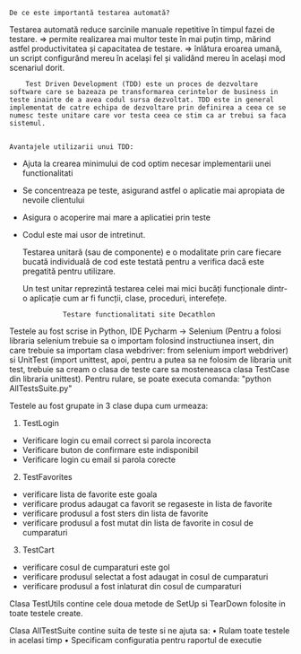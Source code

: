     De ce este importantă testarea automată?

Testarea automată reduce sarcinile manuale repetitive în timpul fazei de testare. 
 => permite realizarea mai multor teste în mai puțin timp, mărind astfel productivitatea și capacitatea de testare. 
 => înlătura eroarea umană, un script configurând mereu în același fel și validând mereu în același mod scenariul dorit.


        Test Driven Development (TDD) este un proces de dezvoltare software care se bazeaza pe transformarea cerintelor de business in teste inainte de a avea codul sursa dezvoltat. TDD este in general implementat de catre echipa de dezvoltare prin definirea a ceea ce se numesc teste unitare care vor testa ceea ce stim ca ar trebui sa faca sistemul.


	Avantajele utilizarii unui TDD: 

- Ajuta la crearea minimului de cod optim necesar implementarii unei functionalitati
- Se concentreaza pe teste, asigurand astfel o aplicatie mai apropiata de nevoile clientului
- Asigura o acoperire mai mare a aplicatiei prin teste
- Codul este mai usor de intretinut.

	Testarea unitară (sau de componente) e o modalitate prin care fiecare bucată individuală de cod este testată pentru a verifica dacă este pregatită pentru utilizare. 

	Un test unitar reprezintă testarea celei mai mici bucăți funcționale dintr-o aplicație cum ar fi funcții, clase, proceduri, interefețe.



				Testare functionalitati site Decathlon

Testele au fost scrise in Python, IDE Pycharm -> Selenium (Pentru a folosi libraria selenium trebuie sa o importam folosind instructiunea insert, din care trebuie sa importam clasa webdriver: from selenium import webdriver) si UnitTest (import unittest, apoi, pentru a putea sa ne folosim de libraria unit test, trebuie sa cream o clasa de teste care sa mosteneasca clasa TestCase din libraria unittest).
Pentru rulare, se poate executa comanda: "python AllTestsSuite.py"

Testele au fost grupate in 3 clase dupa cum urmeaza:

 1. TestLogin

- Verificare login cu email correct si parola incorecta
- Verificare buton de confirmare este indisponibil
- Verificare login cu email si parola corecte

2. TestFavorites 

- verificare lista de favorite este goala
- verificare produs adaugat ca favorit  se regaseste in lista de favorite
- verificare produsul a fost sters din lista de favorite
- verificare produsul a fost mutat din lista de favorite in cosul de cumparaturi

3. TestCart

- verificare cosul de cumparaturi este gol
- verificare produsul selectat a fost adaugat in cosul de cumparaturi
- verificare produsul a fost inlaturat din cosul de cumparaturi

Clasa TestUtils contine cele doua metode de SetUp si TearDown folosite in toate testele create.

Clasa AllTestSuite contine suita de teste si ne ajuta sa:
• Rulam toate testele in acelasi timp
• Specificam configuratia pentru raportul de executie




